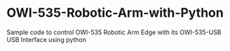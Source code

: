 # OWI-535-Robotic-Arm-with-Python
Sample code to control OWI-535 Robotic Arm Edge with its OWI-535-USB USB Interface using python
